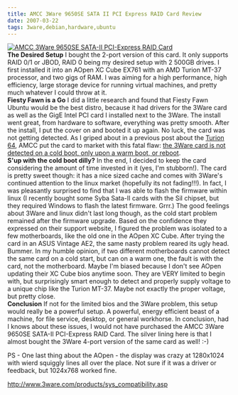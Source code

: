```yaml
---
title: AMCC 3Ware 9650SE SATA II PCI Express RAID Card Review
date: 2007-03-22
tags: 3ware,debian,hardware,ubuntu
---
```

<a href="http://www-sa.evenserver.com/s/img/2007/03/img_0138.JPG" title="AMCC 3Ware 9650SE SATA-II PCI-Express RAID Card" class="thickbox">
<img src="http://www-sa.evenserver.com/s/img/2007/03/img_0138.thumbnail.JPG" alt="AMCC 3Ware 9650SE SATA-II PCI-Express RAID Card" /></a><b>
</b><a href="http://www-sa.evenserver.com/s/img/2007/03/img_0138.JPG" title="AMCC 3Ware 9650SE SATA-II PCI-Express RAID Card"></a><b>
</b><div><b>The Desired Setup</b>
I bought the 2-port version of this card. It only supports RAID 0/1 or JBOD, RAID 0 being my desired setup with 2 500GB drives. I first installed it into an AOpen XC Cube EX761 with an AMD Turion MT-37 processor, and two gigs of RAM. I was aiming for a high performance, high efficiency, large storage device for running virtual machines, and pretty much whatever I could throw at it.
<b>
</b><div><b>Fiesty Fawn is a Go</b>
I did a little research and found that Fiesty Fawn Ubuntu would be the best distro, because it had drivers for the 3Ware card as well as the GigE Intel PCI card I installed next to the 3Ware. The install went great, from hardware to software, everything was pretty smooth. After the install, I put the cover on and booted it up again. No luck, the card was not getting detected. As I griped about in a previous post about the <a href="http://www.docunext.com/2007/03/turion-64/">Turion 64</a>, AMCC put the card to market with this fatal flaw: <a href="http://www.3ware.com/KB/Article.aspx?id=14932">the 3Ware card is not detected on a cold boot, only upon a warm boot, or reboot</a>.<b>
</b><b>
</b><div><b>S'up with the cold boot dilly?</b>
In the end, I decided to keep the card considering the amount of time invested in it (yes, I'm stubborn!). The card is pretty sweet though: it has a nice sized cache and comes with 3Ware's continued attention to the linux market (hopefully its not fading!!!). In fact, I was pleasantly surprised to find that I was able to flash the firmware within linux (I recently bought some Syba Sata-II cards with the SiI chipset, but they required Windows to flash the latest firmware. Grrr.) The good feelings about 3Ware and linux didn't last long though, as the cold start problem remained after the firmware upgrade. Based on the confidence they expressed on their support website, I figured the problem was isolated to a few motherboards, like the old one in the AOpen XC Cube. After trying the card in an ASUS Vintage AE2, the same nasty problem reared its ugly head. Bummer. In my humble opinion, if two different motherboards cannot detect the same card on a cold start, but can on a warm one, the fault is with the card, not the motherboard. Maybe I'm biased because I don't see AOpen updating their XC Cube bios anytime soon. They are VERY limited to begin with, but surprisingly smart enough to detect and properly supply voltage to a unique chip like the Turion MT-37. Maybe not exactly the proper voltage, but pretty close.<b>
</b><b>
</b><div><b>Conclusion</b>
If not for the limited bios and the 3Ware problem, this setup would really be a powerful setup. A powerful, energy efficient beast of a machine, for file service, desktop, or general workhorse. In conclusion, had I knows about these issues, I would not have purchased the AMCC 3Ware 9650SE SATA-II PCI-Express RAID Card. The silver lining here is that I almost bought the 3Ware 4-port version of the same card as well! :-)

PS - One last thing about the AOpen - the display was crazy at 1280x1024 with wierd squiggly lines all over the place. Not sure if it was a driver or feedback, but 1024x768 worked fine.

<a href="http://www.3ware.com/products/sys_compatibility.asp" rel="nofollow">http://www.3ware.com/products/sys_compatibility.asp</a></div></div></div></div>

